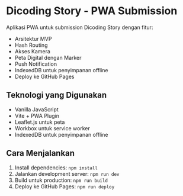 # Dicoding Story - PWA Submission

Aplikasi PWA untuk submission Dicoding Story dengan fitur:
- Arsitektur MVP
- Hash Routing
- Akses Kamera
- Peta Digital dengan Marker
- Push Notification
- IndexedDB untuk penyimpanan offline
- Deploy ke GitHub Pages

## Teknologi yang Digunakan
- Vanilla JavaScript
- Vite + PWA Plugin
- Leaflet.js untuk peta
- Workbox untuk service worker
- IndexedDB untuk penyimpanan offline

## Cara Menjalankan
1. Install dependencies: `npm install`
2. Jalankan development server: `npm run dev`
3. Build untuk production: `npm run build`
4. Deploy ke GitHub Pages: `npm run deploy`